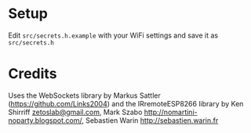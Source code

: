 # Setup
Edit `src/secrets.h.example` with your WiFi settings and save it as `src/secrets.h`

# Credits
Uses the WebSockets library by Markus Sattler (https://github.com/Links2004) and the IRremoteESP8266 library by Ken Shirriff <zetoslab@gmail.com>, Mark Szabo http://nomartini-noparty.blogspot.com/, Sebastien Warin http://sebastien.warin.fr
